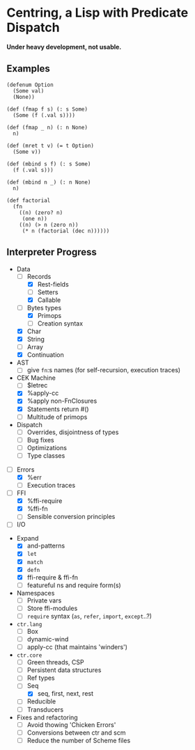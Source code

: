 Centring, a Lisp with Predicate Dispatch
========================================

**Under heavy development, not usable.**

Examples
--------

```
(defenum Option
  (Some val)
  (None))

(def (fmap f s) (: s Some)
  (Some (f (.val s))))

(def (fmap _ n) (: n None)
  n)

(def (mret t v) (= t Option)
  (Some v))

(def (mbind s f) (: s Some)
  (f (.val s)))

(def (mbind n _) (: n None)
  n)
```

```
(def factorial
  (fn
    ((n) (zero? n)
     (one n))
    ((n) (> n (zero n))
     (* n (factorial (dec n))))))
```

Interpreter Progress
--------------------

- Data
    - [ ] Records
        - [x] Rest-fields
        - [ ] Setters
        - [x] Callable
    - [ ] Bytes types
        - [x] Primops
        - [ ] Creation syntax
    - [x] Char
    - [x] String
    - [ ] Array
    - [x] Continuation
- AST
    - [ ] give `fn`:s names (for self-recursion, execution traces)
- CEK Machine
    - [ ] $letrec
    - [x] %apply-cc
    - [x] %apply non-FnClosures
    - [x] Statements return #()
    - [ ] Multitude of primops
- Dispatch
    - [ ] Overrides, disjointness of types
    - [ ] Bug fixes
    - [ ] Optimizations
    - [ ] Type classes
- [ ] Errors
    - [x] %err
    - [ ] Execution traces
- [ ] FFI
    - [x] %ffi-require
    - [x] %ffi-fn
    - [ ] Sensible conversion principles
- [ ] I/O
- Expand
    - [x] and-patterns
    - [x] `let`
    - [x] `match`
    - [x] `defn`
    - [x] ffi-require & ffi-fn
    - [ ] featureful ns and require form(s)
- Namespaces
    - [ ] Private vars
    - [ ] Store ffi-modules
    - [ ] `require` syntax (`as`, `refer`, `import`, `except`..?)
- `ctr.lang`
    - [ ] Box
    - [ ] dynamic-wind
    - [ ] apply-cc (that maintains 'winders')
- `ctr.core`
    - [ ] Green threads, CSP
    - [ ] Persistent data structures
    - [ ] Ref types
    - [ ] Seq
        - [x] seq, first, next, rest
    - [ ] Reducible
    - [ ] Transducers
- Fixes and refactoring
    - [ ] Avoid thowing 'Chicken Errors'
    - [ ] Conversions between ctr and scm
    - [ ] Reduce the number of Scheme files
